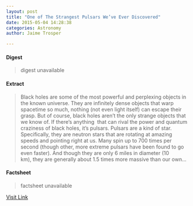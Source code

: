 ```yaml
---
layout: post
title: "One of The Strangest Pulsars We’ve Ever Discovered"
date: 2015-05-04 14:28:38
categories: Astronomy
author: Jaime Trosper

---
```



#### Digest
>digest unavailable

#### Extract
>Black holes are some of the most powerful and perplexing objects in the known universe. They are infinitely dense objects that warp spacetime so much, nothing (not even light itself) can escape their grasp. But of course, black holes aren&#8217;t the only strange objects that we know of. If there&#8217;s anything  that can rival the power and quantum craziness of black holes, it&#8217;s pulsars. Pulsars are a kind of star. Specifically, they are neutron stars that are rotating at amazing speeds and pointing right at us. Many spin up to 700 times per second (though other, more extreme pulsars have been found to go even faster). And though they are only 6 miles in diameter (10 km), they are generally about 1.5 times more massive than our own...

#### Factsheet
>factsheet unavailable

[Visit Link](http://www.fromquarkstoquasars.com/one-of-the-strangest-pulsars-weve-ever-discovered/)


